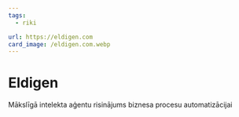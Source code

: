 ```yaml
---
tags:
  - riki

url: https://eldigen.com
card_image: /eldigen.com.webp
---
```


# Eldigen

Mākslīgā intelekta aģentu risinājums biznesa procesu automatizācijai
